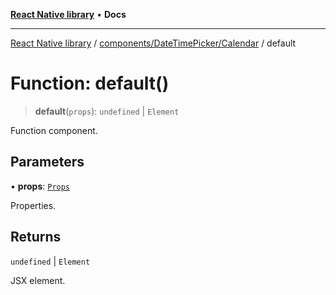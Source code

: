 [**React Native library**](../../../../index.md) • **Docs**

***

[React Native library](../../../../modules.md) / [components/DateTimePicker/Calendar](../index.md) / default

# Function: default()

> **default**(`props`): `undefined` \| `Element`

Function component.

## Parameters

• **props**: [`Props`](../interfaces/Props.md)

Properties.

## Returns

`undefined` \| `Element`

JSX element.
